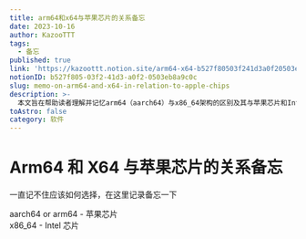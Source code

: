 ```yaml
---
title: arm64和x64与苹果芯片的关系备忘
date: 2023-10-16
author: KazooTTT
tags:
  - 备忘
published: true
link: 'https://kazoottt.notion.site/arm64-x64-b527f80503f241d3a0f20503eb8a9c0c'
notionID: b527f805-03f2-41d3-a0f2-0503eb8a9c0c
slug: memo-on-arm64-and-x64-in-relation-to-apple-chips
description: >-
  本文旨在帮助读者理解并记忆arm64（aarch64）与x86_64架构的区别及其与苹果芯片和Intel芯片的关系。通过简明的记录，指导读者在选择硬件时如何根据芯片类型做出正确的决策。
toAstro: false
category: 软件
---
```


# Arm64 和 X64 与苹果芯片的关系备忘

一直记不住应该如何选择，在这里记录备忘一下

aarch64 or arm64 - 苹果芯片  
x86_64 - Intel 芯片
